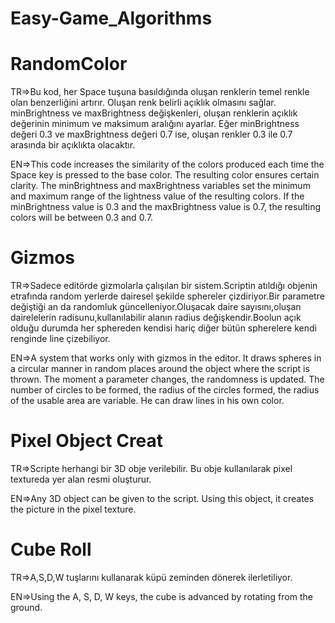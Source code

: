 # Easy-Game_Algorithms
# RandomColor

TR=>Bu kod, her Space tuşuna basıldığında oluşan renklerin temel renkle olan benzerliğini artırır. Oluşan renk belirli açıklık olmasını sağlar. minBrightness ve maxBrightness değişkenleri, oluşan renklerin açıklık değerinin minimum ve maksimum aralığını ayarlar. Eğer minBrightness değeri 0.3 ve maxBrightness değeri 0.7 ise, oluşan renkler 0.3 ile 0.7 arasında bir açıklıkta olacaktır.

EN=>This code increases the similarity of the colors produced each time the Space key is pressed to the base color. The resulting color ensures certain clarity. The minBrightness and maxBrightness variables set the minimum and maximum range of the lightness value of the resulting colors. If the minBrightness value is 0.3 and the maxBrightness value is 0.7, the resulting colors will be between 0.3 and 0.7.

# Gizmos

TR=>Sadece editörde gizmolarla çalışılan bir sistem.Scriptin atıldığı objenin etrafında random yerlerde dairesel şekilde sphereler çizdiriyor.Bir parametre değiştiği an da randomluk güncelleniyor.Oluşacak daire sayısını,oluşan dairelelerin radisunu,kullanılabilir alanın radius değişkendir.Boolun açık olduğu durumda her sphereden kendisi hariç diğer bütün spherelere kendi renginde line çizebiliyor.

EN=>A system that works only with gizmos in the editor. It draws spheres in a circular manner in random places around the object where the script is thrown. The moment a parameter changes, the randomness is updated. The number of circles to be formed, the radius of the circles formed, the radius of the usable area are variable. He can draw lines in his own color.

# Pixel Object Creat

TR=>Scripte herhangi bir 3D obje verilebilir. Bu obje kullanılarak pixel textureda yer alan resmi oluşturur.

EN=>Any 3D object can be given to the script. Using this object, it creates the picture in the pixel texture.

# Cube Roll

TR=>A,S,D,W tuşlarını kullanarak küpü zeminden dönerek ilerletiliyor.

EN=>Using the A, S, D, W keys, the cube is advanced by rotating from the ground.
